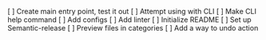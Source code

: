 [ ] Create main entry point, test it out
[ ] Attempt using with CLI
[ ] Make CLI help command
[ ] Add configs
[ ] Add linter
[ ] Initialize README
[ ] Set up Semantic-release
[ ] Preview files in categories
[ ] Add a way to undo action